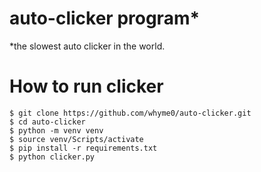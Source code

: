 # auto-clicker program*
*the slowest auto clicker in the world.

# How to run clicker #

```
$ git clone https://github.com/whyme0/auto-clicker.git
$ cd auto-clicker
$ python -m venv venv
$ source venv/Scripts/activate
$ pip install -r requirements.txt
$ python clicker.py
```
